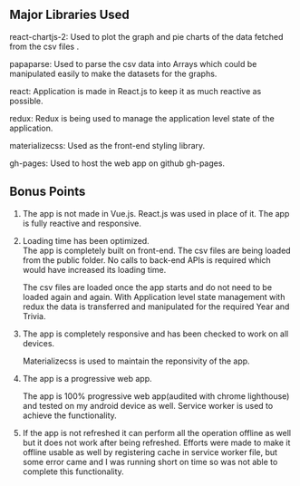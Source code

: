 ## Major Libraries Used

react-chartjs-2: Used to plot the graph and pie charts of the data fetched from the csv files .

papaparse: Used to parse the csv data into Arrays which could be manipulated easily to make the datasets for the graphs.

react: Application is made in React.js to keep it as much reactive as possible.

redux: Redux is being used to manage the application level state of the application.

materializecss: Used as the front-end styling library.

gh-pages: Used to host the web app on github gh-pages.


## Bonus Points

1. The app is not made in Vue.js. React.js was used in place of it. The app is fully reactive and responsive.
2. Loading time has been optimized.     
    The app is completely built on front-end. The csv files are being loaded from the public folder. No calls to back-end APIs is required which would have increased its loading time.
    
    The csv files are loaded once the app starts and do not need to be loaded again and again. With Application level state management with redux the data is transferred and manipulated for the required Year and Trivia. 
3. The app is completely responsive and has been checked to work on all devices.
        
    Materializecss is used to maintain the reponsivity of the app.
4. The app is a progressive web app.

    The app is 100% progressive web app(audited with chrome lighthouse) and tested on my android device as well. Service worker is used to achieve the functionality.
    
5. If the app is not refreshed it can perform all the operation offline as well but it does not work after being refreshed. Efforts were made to make it offline usable as well by registering cache in service worker file, but some error came and I was running short on time so was not able to complete this functionality.

